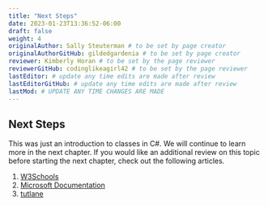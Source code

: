 ```yaml
---
title: "Next Steps"
date: 2023-01-23T13:36:52-06:00
draft: false
weight: 4
originalAuthor: Sally Steuterman # to be set by page creator
originalAuthorGitHub: gildedgardenia # to be set by page creator
reviewer: Kimberly Horan # to be set by the page reviewer
reviewerGitHub: codinglikeagirl42 # to be set by the page reviewer
lastEditor: # update any time edits are made after review
lastEditorGitHub: # update any time edits are made after review
lastMod: # UPDATE ANY TIME CHANGES ARE MADE
---
```


## Next Steps

This was just an introduction to classes in C#. We will continue to learn more in the next chapter.
If you would like an additional review on this topic before starting the next chapter, check out the following articles.

1. [W3Schools](https://www.w3schools.com/cs/cs_classes.php)
1. [Microsoft Documentation](https://learn.microsoft.com/en-us/dotnet/csharp/fundamentals/types/classes)
1. [tutlane](https://www.tutlane.com/tutorial/csharp/csharp-classes-and-objects-with-examples)
